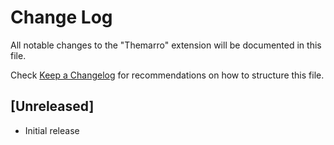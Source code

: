 # Change Log

All notable changes to the "Themarro" extension will be documented in this file.

Check [Keep a Changelog](http://keepachangelog.com/) for recommendations on how to structure this file.

## [Unreleased]

- Initial release
